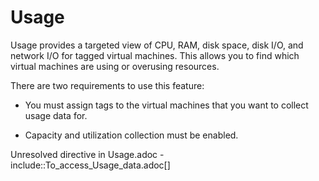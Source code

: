 # Usage

Usage provides a targeted view of CPU, RAM, disk space, disk I/O, and
network I/O for tagged virtual machines. This allows you to find which
virtual machines are using or overusing resources.

There are two requirements to use this feature:

  - You must assign tags to the virtual machines that you want to
    collect usage data for.

  - Capacity and utilization collection must be enabled.

Unresolved directive in Usage.adoc -
include::To\_access\_Usage\_data.adoc\[\]
